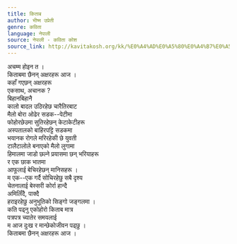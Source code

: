 ```yaml
---
title: किताब
author: भीष्म उप्रेती
genre: कविता
language: नेपाली
source: नेपाली - कविता कोश
source_link: http://kavitakosh.org/kk/%E0%A4%AD%E0%A5%80%E0%A4%B7%E0%A5%8D%E0%A4%AE_%E0%A4%89%E0%A4%AA%E0%A5%8D%E0%A4%B0%E0%A5%87%E0%A4%A4%E0%A5%80
---
```


अचम्म होइन त ।  
किताबमा छैनन् अक्षरहरू आज ।  
कहाँ गएछन् अक्षरहरू  
एकसाथ, अचानक ?  
बिहानबिहानै  
कालो बादल उठिरहेछ चारैतिरबाट  
मैलो बोरा ओढेर सडक--पेटीमा  
फोहोरछेउमा सुतिरहेछन् केटाकेटीहरू  
अस्पतालको बाहिरपट्टि सडकमा  
भयानक रोगले मरिरहेकी छे युवती  
टालैटालोले बनाएको मैलो लुगामा  
हिमालमा जाडो छल्ने प्रयासमा छन् भरियाहरू  
र एक छाक भातमा  
आफूलाई बेचिरहेछन् मानिसहरू ।  
म एक--एक गर्दै सोचिरहेछु सबै दृश्य  
चेतनालाई बेस्सरी कोर्रा हान्दै  
अमिलिँदै, पाक्दै  
हराइरहेछु अनुभूतिको सिङ्गो जङ्गलमा ।  
कति पढ्नु एकोहोरो किताब मात्र  
पत्रपत्र च्यातेर समयलाई  
म आज दुःख र मान्छेकोजीवन पढ्छु ।  
किताबमा छैनन् अक्षरहरू आज ।
